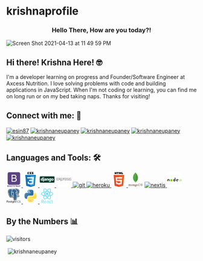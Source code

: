 # krishnaprofile


<h3 align=center>Hello There, How are you today?!</h3>


![Screen Shot 2021-04-13 at 11 49 59 PM](https://user-images.githubusercontent.com/53010153/114656072-08769400-9cb3-11eb-83d0-fc066297feb1.png)

## Hi there! Krishna Here! 🤓 
I'm a developer learning on progress and Founder/Software Engineer at Axcess Nutrition. I love solving problems with code and building applications in JavaScript. When I'm not coding or learning, you can find me on long run or on my bed taking naps. Thanks for visiting!   
<h2 align="left">Connect with me: 🌱</h2>
<p align="left">
<a href="https://codepen.io/krishna" target="blank"><img align="center" src="https://cdn.jsdelivr.net/npm/simple-icons@3.0.1/icons/codepen.svg" alt="esin87" height="30" width="40" /></a>
<a href="https://dev.to/krishnaneupaney" target="blank"><img align="center" src="https://cdn.jsdelivr.net/npm/simple-icons@3.0.1/icons/dev-dot-to.svg" alt="krishnaneupaney" height="30" width="40" /></a>
<!-- <a href="https://twitter.com/esincodes" target="blank"><img align="center" src="https://cdn.jsdelivr.net/npm/simple-icons@3.0.1/icons/twitter.svg" alt="esincodes" height="30" width="40" /></a> -->
<a href="https://linkedin.com/in/krishnaneupaney" target="blank"><img align="center" src="https://cdn.jsdelivr.net/npm/simple-icons@3.0.1/icons/linkedin.svg" alt="krishnaneupaney" height="30" width="40" /></a>
<a href="https://codesandbox.com/krishnaneupaney" target="blank"><img align="center" src="https://cdn.jsdelivr.net/npm/simple-icons@3.0.1/icons/codesandbox.svg" alt="krishnaneupaney" height="30" width="40" /></a>
<a href="https://instagram.com/krishnaneupaney" target="blank"><img align="center" src="https://cdn.jsdelivr.net/npm/simple-icons@3.0.1/icons/instagram.svg" alt="krishnaneupaney" height="30" width="40" /></a>
</p>
<h2 align="left">Languages and Tools: 🛠️</h2>
<a href="https://getbootstrap.com" target="_blank"> <img src="https://raw.githubusercontent.com/devicons/devicon/master/icons/bootstrap/bootstrap-plain-wordmark.svg" alt="bootstrap" width="40" height="40"/> </a> <a href="https://www.w3schools.com/css/" target="_blank"> <img src="https://raw.githubusercontent.com/devicons/devicon/master/icons/css3/css3-original-wordmark.svg" alt="css3" width="40" height="40"/> </a> <a href="https://www.djangoproject.com/" target="_blank"> <img src="https://raw.githubusercontent.com/devicons/devicon/master/icons/django/django-original.svg" alt="django" width="40" height="40"/> </a> <a href="https://expressjs.com" target="_blank"> <img src="https://raw.githubusercontent.com/devicons/devicon/master/icons/express/express-original-wordmark.svg" alt="express" width="40" height="40"/> </a> <a href="https://git-scm.com/" target="_blank"> <img src="https://www.vectorlogo.zone/logos/git-scm/git-scm-icon.svg" alt="git" width="40" height="40"/> </a> <a href="https://heroku.com" target="_blank"> <img src="https://www.vectorlogo.zone/logos/heroku/heroku-icon.svg" alt="heroku" width="40" height="40"/> </a> <a href="https://www.w3.org/html/" target="_blank"> <img src="https://raw.githubusercontent.com/devicons/devicon/master/icons/html5/html5-original-wordmark.svg" alt="html5" width="40" height="40"/> </a> <img src="https://raw.githubusercontent.com/devicons/devicon/master/icons/mongodb/mongodb-original-wordmark.svg" alt="mongodb" width="40" height="40"/> </a> <a href="https://nextjs.org/" target="_blank"> <img src="https://cdn.worldvectorlogo.com/logos/nextjs-3.svg" alt="nextjs" width="40" height="40"/> </a> <a href="https://nodejs.org" target="_blank"> <img src="https://raw.githubusercontent.com/devicons/devicon/master/icons/nodejs/nodejs-original-wordmark.svg" alt="nodejs" width="40" height="40"/> </a> <a href="https://www.postgresql.org" target="_blank"> <img src="https://raw.githubusercontent.com/devicons/devicon/master/icons/postgresql/postgresql-original-wordmark.svg" alt="postgresql" width="40" height="40"/> </a> <a href="https://www.python.org" target="_blank"> <img src="https://raw.githubusercontent.com/devicons/devicon/master/icons/python/python-original.svg" alt="python" width="40" height="40"/> </a> <a href="https://reactjs.org/" target="_blank"> <img src="https://raw.githubusercontent.com/devicons/devicon/master/icons/react/react-original-wordmark.svg" alt="react" width="40" height="40"/> </a> </p>

<h2>By the Numbers 📊 </h2>






![visitors](https://visitor-badge.glitch.me/badge?page_id=krishnaneupaney.krishnaneupaney)













<p>&nbsp;<img align="center" src="https://github-readme-stats.vercel.app/api?username=krishnaneupaney&show_icons=true&locale=en&theme=buefy&layout=compact" alt="krishnaneupaney" /></p>
